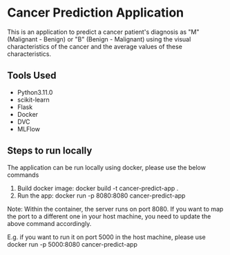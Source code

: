 # Cancer Prediction Application
This is an application to predict a cancer patient's diagnosis as "M" (Malignant - Benign) or "B" (Benign - Malignant) using the visual characteristics of the cancer and the average values of these characteristics.

## Tools Used
- Python3.11.0
- scikit-learn
- Flask
- Docker
- DVC
- MLFlow

## Steps to run locally
The application can be run locally using docker, please use the below commands
1. Build docker image:
    docker build -t cancer-predict-app .
2. Run the app:
    docker run -p 8080:8080 cancer-predict-app

Note: Within the container, the server runs on port 8080. If you want to map the port to a different one in your host machine, you need to update the above command accordingly. 

E.g. if you want to run it on port 5000 in the host machine, please use docker run -p 5000:8080 cancer-predict-app
